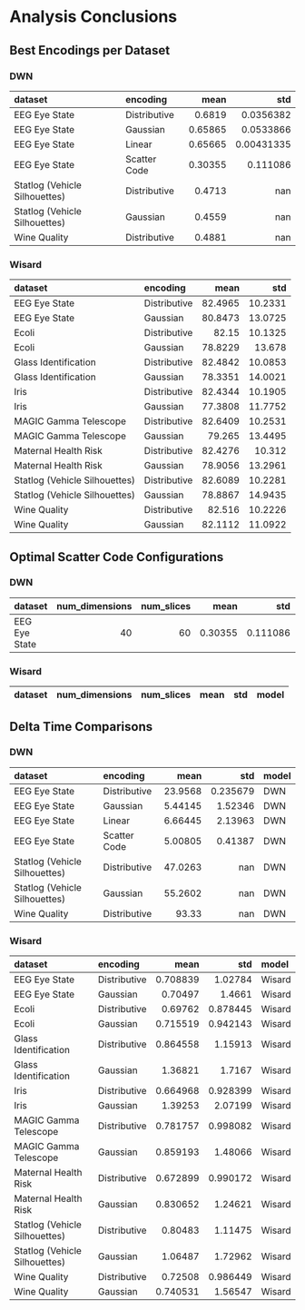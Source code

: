 # Analysis Conclusions

## Best Encodings per Dataset

### DWN

| dataset                       | encoding     |    mean |          std |
|:------------------------------|:-------------|--------:|-------------:|
| EEG Eye State                 | Distributive | 0.6819  |   0.0356382  |
| EEG Eye State                 | Gaussian     | 0.65865 |   0.0533866  |
| EEG Eye State                 | Linear       | 0.65665 |   0.00431335 |
| EEG Eye State                 | Scatter Code | 0.30355 |   0.111086   |
| Statlog (Vehicle Silhouettes) | Distributive | 0.4713  | nan          |
| Statlog (Vehicle Silhouettes) | Gaussian     | 0.4559  | nan          |
| Wine Quality                  | Distributive | 0.4881  | nan          |

### Wisard

| dataset                       | encoding     |    mean |     std |
|:------------------------------|:-------------|--------:|--------:|
| EEG Eye State                 | Distributive | 82.4965 | 10.2331 |
| EEG Eye State                 | Gaussian     | 80.8473 | 13.0725 |
| Ecoli                         | Distributive | 82.15   | 10.1325 |
| Ecoli                         | Gaussian     | 78.8229 | 13.678  |
| Glass Identification          | Distributive | 82.4842 | 10.0853 |
| Glass Identification          | Gaussian     | 78.3351 | 14.0021 |
| Iris                          | Distributive | 82.4344 | 10.1905 |
| Iris                          | Gaussian     | 77.3808 | 11.7752 |
| MAGIC Gamma Telescope         | Distributive | 82.6409 | 10.2531 |
| MAGIC Gamma Telescope         | Gaussian     | 79.265  | 13.4495 |
| Maternal Health Risk          | Distributive | 82.4276 | 10.312  |
| Maternal Health Risk          | Gaussian     | 78.9056 | 13.2961 |
| Statlog (Vehicle Silhouettes) | Distributive | 82.6089 | 10.2281 |
| Statlog (Vehicle Silhouettes) | Gaussian     | 78.8867 | 14.9435 |
| Wine Quality                  | Distributive | 82.516  | 10.2226 |
| Wine Quality                  | Gaussian     | 82.1112 | 11.0922 |

## Optimal Scatter Code Configurations

### DWN

| dataset       |   num_dimensions |   num_slices |    mean |      std | model   |
|:--------------|-----------------:|-------------:|--------:|---------:|:--------|
| EEG Eye State |               40 |           60 | 0.30355 | 0.111086 | DWN     |

### Wisard

| dataset   | num_dimensions   | num_slices   | mean   | std   | model   |
|-----------|------------------|--------------|--------|-------|---------|

## Delta Time Comparisons

### DWN

| dataset                       | encoding     |     mean |        std | model   |
|:------------------------------|:-------------|---------:|-----------:|:--------|
| EEG Eye State                 | Distributive | 23.9568  |   0.235679 | DWN     |
| EEG Eye State                 | Gaussian     |  5.44145 |   1.52346  | DWN     |
| EEG Eye State                 | Linear       |  6.66445 |   2.13963  | DWN     |
| EEG Eye State                 | Scatter Code |  5.00805 |   0.41387  | DWN     |
| Statlog (Vehicle Silhouettes) | Distributive | 47.0263  | nan        | DWN     |
| Statlog (Vehicle Silhouettes) | Gaussian     | 55.2602  | nan        | DWN     |
| Wine Quality                  | Distributive | 93.33    | nan        | DWN     |

### Wisard

| dataset                       | encoding     |     mean |      std | model   |
|:------------------------------|:-------------|---------:|---------:|:--------|
| EEG Eye State                 | Distributive | 0.708839 | 1.02784  | Wisard  |
| EEG Eye State                 | Gaussian     | 0.70497  | 1.4661   | Wisard  |
| Ecoli                         | Distributive | 0.69762  | 0.878445 | Wisard  |
| Ecoli                         | Gaussian     | 0.715519 | 0.942143 | Wisard  |
| Glass Identification          | Distributive | 0.864558 | 1.15913  | Wisard  |
| Glass Identification          | Gaussian     | 1.36821  | 1.7167   | Wisard  |
| Iris                          | Distributive | 0.664968 | 0.928399 | Wisard  |
| Iris                          | Gaussian     | 1.39253  | 2.07199  | Wisard  |
| MAGIC Gamma Telescope         | Distributive | 0.781757 | 0.998082 | Wisard  |
| MAGIC Gamma Telescope         | Gaussian     | 0.859193 | 1.48066  | Wisard  |
| Maternal Health Risk          | Distributive | 0.672899 | 0.990172 | Wisard  |
| Maternal Health Risk          | Gaussian     | 0.830652 | 1.24621  | Wisard  |
| Statlog (Vehicle Silhouettes) | Distributive | 0.80483  | 1.11475  | Wisard  |
| Statlog (Vehicle Silhouettes) | Gaussian     | 1.06487  | 1.72962  | Wisard  |
| Wine Quality                  | Distributive | 0.72508  | 0.986449 | Wisard  |
| Wine Quality                  | Gaussian     | 0.740531 | 1.56547  | Wisard  |
